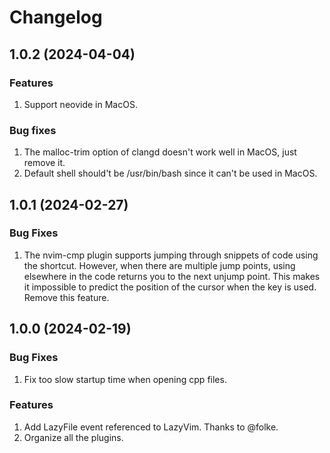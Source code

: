 # Changelog
## 1.0.2 (2024-04-04)
### Features
1. Support neovide in MacOS.

### Bug fixes
1. The malloc-trim option of clangd doesn't work well in MacOS, just remove it.
2. Default shell should't be /usr/bin/bash since it can't be used in MacOS.

## 1.0.1 (2024-02-27)
### Bug Fixes
1. The nvim-cmp plugin supports jumping through snippets of code using the <tab> shortcut. However, when there are multiple jump points, using <tab> elsewhere in the code returns you to the next unjump point. This makes it impossible to predict the position of the cursor when the <tab> key is used. Remove this feature.

## 1.0.0 (2024-02-19)
### Bug Fixes
1. Fix too slow startup time when opening cpp files.

### Features
1. Add LazyFile event referenced to LazyVim. Thanks to @folke.
2. Organize all the plugins.

